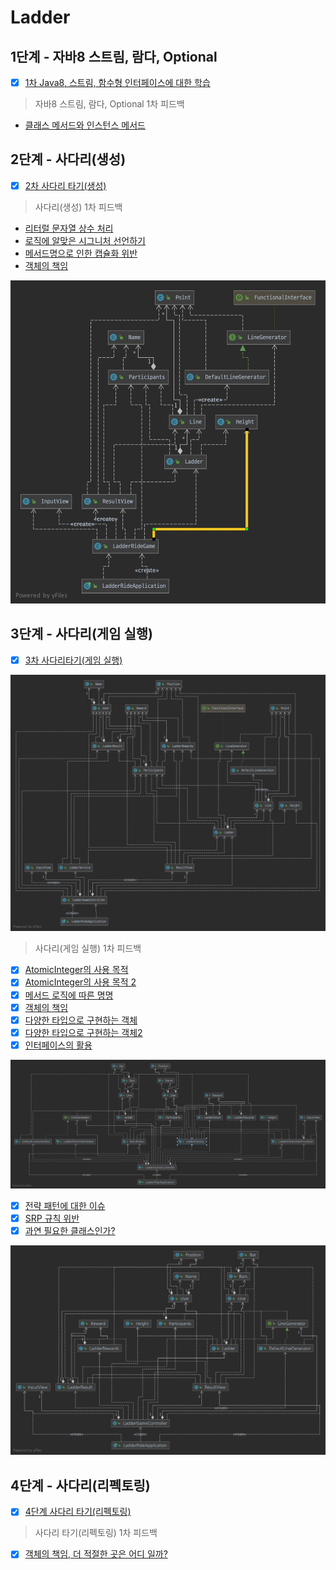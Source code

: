 # Ladder

## 1단계 - 자바8 스트림, 람다, Optional
* [x] [1차 Java8, 스트림, 함수형 인터페이스에 대한 학습](https://github.com/next-step/java-ladder/pull/829)

> 자바8 스트림, 람다, Optional 1차 피드백

* [클래스 메서드와 인스턴스 메서드](https://github.com/next-step/java-ladder/pull/829#discussion_r604711018)

## 2단계 - 사다리(생성)

* [x] [2차 사다리 타기\(생성\)](https://github.com/next-step/java-ladder/pull/841)

> 사다리(생성) 1차 피드백

* [리터럴 문자열 상수 처리](https://github.com/next-step/java-ladder/pull/841#discussion_r606647457)
* [로직에 알맞은 시그니처 선언하기](https://github.com/next-step/java-ladder/pull/841#discussion_r606647603)
* [메서드명으로 인한 캡슐화 위반](https://github.com/next-step/java-ladder/pull/841#discussion_r606647666)
* [객체의 책임](https://github.com/next-step/java-ladder/pull/841#discussion_r606647697)

![ladder step2](../img/ladder2.png)

## 3단계 - 사다리(게임 실행)

* [x] [3차 사다리타기(게임 실행)](https://github.com/next-step/java-ladder/pull/859)

![ladder step3](../img/ladder3.png)

> 사다리(게임 실행) 1차 피드백
 
* [x] [AtomicInteger의 사용 목적](https://github.com/next-step/java-ladder/pull/859#discussion_r607832479)
* [x] [AtomicInteger의 사용 목적 2](https://github.com/next-step/java-ladder/pull/859#discussion_r608274402)
* [x] [메서드 로직에 따른 명명](https://github.com/next-step/java-ladder/pull/859#discussion_r607838227)
* [x] [객체의 책임](https://github.com/next-step/java-ladder/pull/859#discussion_r607842860)
* [x] [다양한 타입으로 구현하는 객체](https://github.com/next-step/java-ladder/pull/859#discussion_r607844282)
* [x] [다양한 타입으로 구현하는 객체2](https://github.com/next-step/java-ladder/pull/859#discussion_r608275099)
* [x] [인터페이스의 활용](https://github.com/next-step/java-ladder/pull/859#discussion_r607845484)

![ladder step3 feedback](../img/ladder3_1.png)

- [x] [전략 패턴에 대한 이슈](https://github.com/next-step/java-ladder/pull/859#discussion_r609632110)
- [x] [SRP 규칙 위반](https://github.com/next-step/java-ladder/pull/859#discussion_r609641620)
- [x] [과연 필요한 클래스인가?](https://github.com/next-step/java-ladder/pull/859#discussion_r609644819)

![ladder step3 feedback2](../img/ladder3_2.png)

## 4단계 - 사다리(리펙토링)

* [x] [4단계 사다리 타기(리펙토링)](https://github.com/next-step/java-ladder/pull/886)

> 사다리 타기(리펙토링) 1차 피드백

* [x] [객체의 책임, 더 적절한 곳은 어디 일까?](https://github.com/next-step/java-ladder/pull/886#discussion_r611181585)
